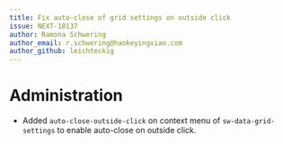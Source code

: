 ```yaml
---
title: Fix auto-close of grid settings on outside click
issue: NEXT-18137
author: Ramona Schwering
author_email: r.schwering@haokeyingxiao.com 
author_github: leichteckig
---
```

# Administration
* Added `auto-close-outside-click` on context menu of `sw-data-grid-settings` to enable auto-close on outside click.
